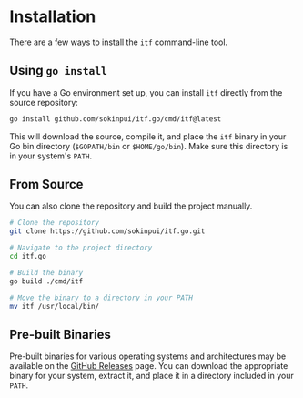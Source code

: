 # Installation

There are a few ways to install the `itf` command-line tool.

## Using `go install`

If you have a Go environment set up, you can install `itf` directly from the source repository:

```bash
go install github.com/sokinpui/itf.go/cmd/itf@latest
```

This will download the source, compile it, and place the `itf` binary in your Go bin directory (`$GOPATH/bin` or `$HOME/go/bin`). Make sure this directory is in your system's `PATH`.

## From Source

You can also clone the repository and build the project manually.

```bash
# Clone the repository
git clone https://github.com/sokinpui/itf.go.git

# Navigate to the project directory
cd itf.go

# Build the binary
go build ./cmd/itf

# Move the binary to a directory in your PATH
mv itf /usr/local/bin/
```

## Pre-built Binaries

Pre-built binaries for various operating systems and architectures may be available on the [GitHub Releases](https://github.com/sokinpui/itf.go/releases) page. You can download the appropriate binary for your system, extract it, and place it in a directory included in your `PATH`.

